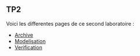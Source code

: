 ## TP2

Voici les differentes pages de ce second laboratoire :
 - [Archive](archive.md)
 - [Modelisation](modelisation.md)
 - [Verification](verification.md)

